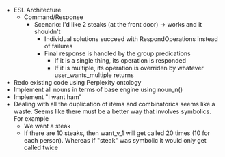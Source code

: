 - ESL Architecture
  - Command/Response
    - Scenario: I'd like 2 steaks (at the front door) -> works and it shouldn't
      - Individual solutions succeed with RespondOperations instead of failures
      - Final response is handled by the group predications
        - If it is a single thing, its operation is responded
        - If it is multiple, its operation is overriden by whatever user_wants_multiple returns
- Redo existing code using Perplexity ontology
- Implement all nouns in terms of base engine using noun_n()
- Implement "I want ham"
- Dealing with all the duplication of items and combinatorics seems like a waste. Seems like there must be a better way that involves symbolics. For example
  - We want a steak
  - If there are 10 steaks, then want_v_1 will get called 20 times (10 for each person). Whereas if "steak" was symbolic it would only get called twice